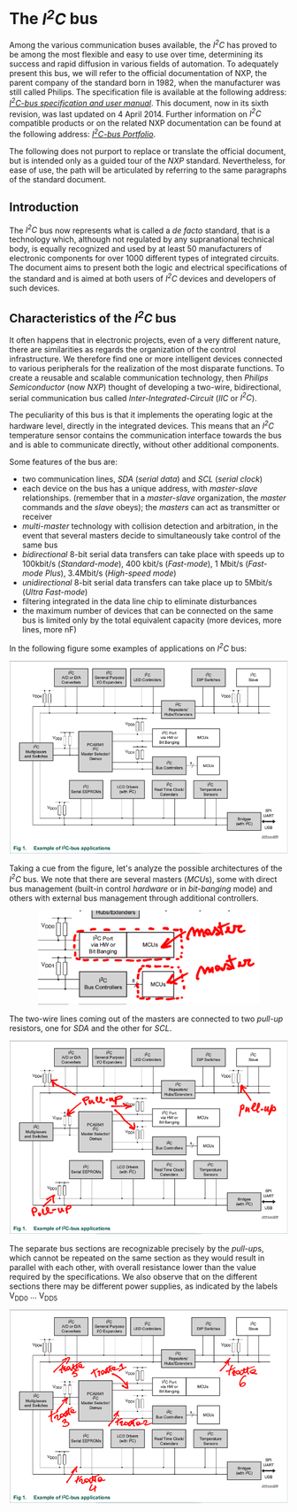 # The *I<sup>2</sup>C* bus
Among the various communication buses available, the *I<sup>2</sup>C* has proved to be among the most flexible and easy to use over time, determining its success and rapid diffusion in various fields of automation. To adequately present this bus, we will refer to the official documentation of NXP, the parent company of the standard born in 1982, when the manufacturer was still called Philips. The specification file is available at the following address: [*I<sup>2</sup>C-bus specification and user manual*](https://github.com/nicola-masarone/lpc1769-projects/blob/master/lpc1769_I2C/UM10204.pdf). This document, now in its sixth revision, was last updated on 4 April 2014. Further information on *I<sup>2</sup>C* compatible products or on the related NXP documentation can be found at the following address: [*I<sup>2</sup>C-bus Portfolio*](http://www.nxp.com/products/interface-and-connectivity/interface-and-system-management/i2c-bus-portfolio:MC_41735).

The following does not purport to replace or translate the official document, but is intended only as a guided tour of the *NXP* standard. Nevertheless, for ease of use, the path will be articulated by referring to the same paragraphs of the standard document.
## Introduction
The *I<sup>2</sup>C* bus now represents what is called a *de facto* standard, that is a technology which, although not regulated by any supranational technical body, is equally recognized and used by at least 50 manufacturers of electronic components for over 1000 different types of integrated circuits. The document aims to present both the logic and electrical specifications of the standard and is aimed at both users of *I<sup>2</sup>C* devices and developers of such devices.
## Characteristics of the *I<sup>2</sup>C* bus
It often happens that in electronic projects, even of a very different nature, there are similarities as regards the organization of the control infrastructure. We therefore find one or more intelligent devices connected to various peripherals for the realization of the most disparate functions. To create a reusable and scalable communication technology, then *Philips Semiconductor* (now *NXP*) thought of developing a two-wire, bidirectional, serial communication bus called *Inter-Integrated-Circuit* (*IIC* or *I<sup>2</sup>C*).

The peculiarity of this bus is that it implements the operating logic at the hardware level, directly in the integrated devices. This means that an *I<sup>2</sup>C* temperature sensor contains the communication interface towards the bus and is able to communicate directly, without other additional components.

Some features of the bus are:
+ two communication lines, *SDA* (*serial data*) and *SCL* (*serial clock*)
+ each device on the bus has a unique address, with *master-slave* relationships. (remember that in a *master-slave* organization, the *master* commands and the *slave* obeys); the *masters* can act as transmitter or receiver
+ *multi-master* technology with collision detection and arbitration, in the event that several masters decide to simultaneously take control of the same bus
+ *bidirectional* 8-bit serial data transfers can take place with speeds up to 100kbit/s (*Standard-mode*), 400 kbit/s (*Fast-mode*), 1 Mbit/s (*Fast-mode Plus*), 3.4Mbit/s (*High-speed mode*)
+ *unidirectional* 8-bit serial data transfers can take place up to 5Mbit/s (*Ultra Fast-mode*)
+ filtering integrated in the data line chip to eliminate disturbances
+ the maximum number of devices that can be connected on the same bus is limited only by the total equivalent capacity (more devices, more lines, more nF)

In the following figure some examples of applications on *I<sup>2</sup>C* bus:
<p align="center">
  <img src="pic/fig1_I2C.png" width=600/>
</p>

Taking a cue from the figure, let's analyze the possible architectures of the *I<sup>2</sup>C* bus. We note that there are several masters (*MCU*s), some with direct bus management (built-in control *hardware* or in *bit-banging* mode) and others with external bus management through additional controllers.
<p align="center">
  <img src="pic/fig1_I2C_master.png" width=400/>
</p>

The two-wire lines coming out of the masters are connected to two *pull-up* resistors, one for *SDA* and the other for *SCL*.
<p align="center">
  <img src="pic/fig1_I2C_pullup (1).png" width=600/>
</p>

The separate bus sections are recognizable precisely by the *pull-up*s, which cannot be repeated on the same section as they would result in parallel with each other, with overall resistance lower than the value required by the specifications. We also observe that on the different sections there may be different power supplies, as indicated by the labels V<sub>DD0</sub> ... V<sub>DD5</sub>
<p align="center">
  <img src="pic/fig1_I2C_tratte (1).png" width=600/>
</p>

